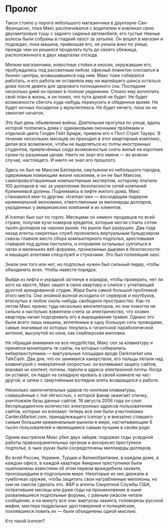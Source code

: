 # Пролог

Такси стояло у порога небольшого магазинчика в даунтауне Сан-Франциско, пока Макс расплачивался с водителем и извлекал свою двухметровую тушу с заднего сиденья автомобиля, его густые тёмные волосы были собраны в гладкий хвост за затылке. Он вошел в магазин и подождал, пока машина, привезшая его, не уехала вниз по улице, прежде чем он решился проделать путь до своего убежища, расположенного в двух кварталах отсюда.

Мелкие магазинчики, новостные стойки и киоски, окружавшие его, пробуждались под рассветным небом, офисный планктон сползался в бизнес-центры, возвышавшиеся над ним. Макс тоже собирался работать, и его работа не оставляла ему ни малейшего шанса остаться дома после девяти для здорового полноценного сна. Последние несколько дней он провел в полном уединении. Стоило ему воплотить свой план в жизнь, и он понял, что пути домой не будет. Не будет возможности сбегать куда-нибудь перекусить в обеденное время. Не будет ночных посиделок у мультиплекса. Не будет ничего, пока он не закончит начатое.

Это был день объявления войны. Длительная прогулка по улице, вдоль которой толпились дома с одинаковыми оконными проёмами и отделкой цвета Голден Гейт Бридж, привела его к Пост Стрит Тауэрс. В течение нескольких месяцев он приходил в этот квартирный комплекс, делая все возможное, чтобы не выделяться из толпы иностранных студентов, привлечённых сюда возможностью снять жильё на короткие сроки по разумным ценам. Никто не знал его имени — во всяком случае, настоящего. И никто не знал его прошлого.

Здесь он был не Максом Батлером, смутьяном из небольшого городка, одержимым ломающим жизни насилием, и он не был Максом, самопровозглашенным компьютерным экспертом, которому платили 100 долларов в час за укрепление безопасности сетей компаний Кремниевой долины. Поднимаясь в лифте жилого дома, Макс становился кем-то другим: «Iceman`ом» — восходящим лидером криминальной экономики, ответственным за миллиарды долларов, украденных у американских компаний и их клиентов.

И Iceman был сыт по горло. Месяцами он «имел» продавцов по всей стране, получая кучи номеров кредиток, которые могли стоить сотни тысяч долларов на черном рынке. Но рынок был разрушен. Два года назад агенты секретных служб проехались виртуальным бульдозером сквозь главное место сбора компьютерного подполья, арестовывая главарей под дулом пистолета, и отправляя остальных суетиться в чатах и маленьких веб-форумах, пронизанных дырами в безопасности и кишащих агентами спецслужб и стукачами. Это был полнейший хаос.

Знали они того или нет, но подполью нужен был сильный лидер, чтобы объединить всех. Чтобы навести порядок.

Выйдя из лифта и украдкой заглянув в коридор, чтобы проверить, нет ли кого на хвосте, Макс зашел в свою квартиру и слился с угнетающей духотой арендованной студии. Жара была самой большой проблемой этого места. Она знойной волной исходила от серверов и ноутбуков, втиснутых в любое сколь-нибудь свободное пространство. Как-то летом Макс принес туда несколько вентиляторов, но они помогли не сильно и настолько взвинтили счета за электричество, что хозяин квартиры начал подозревать его в выращивании травки. Однако это были всего лишь машины, вплетенные в одну большую сеть проводами, самые значимые из которых тянулись к гигантской параболической антенне, высунутой из окна, как снайперская винтовка.

Не обращая внимания на все неудобства, Макс сел за клавиатуру и принялся мониторить те сайты, на которых собирались киберпреступники — виртуальные площадки вроде Darkmarket или TalkCash. Два дня, что он занимался хакерством, его пальцы летали над клавиатурой с невероятной скоростью: он взламывал защиту сайтов, воровал их контент, логины, пароли и адреса электронной почты. Когда он уставал, он падал на складную кровать в своей комнате на час-другой, и затем с замутнённым взглядом опять возвращался к работе.

Несколько заключительных ударов по кнопкам клавиатуры, совершённые с той лёгкостью, с которой факир зажигает спичку, уничтожили базы данных сайтов. 16 августа 2006 года он слил беспрецедентное количество электронных адресов пользователям сайтов, которые он взломал: теперь все они были участниками CardersMarket.com, принадлежащего Iceman`у и внезапно ставшего самым большим криминальным рынком в мире, насчитывающим 6 тысяч пользователей и являющимся самым лучшим в своём роде.

Одним выстрелом Макс убил двух зайцев: подорвал годы усердной работы правоохранительных органов и воскресил преступное подполье, в чьих руках были сосредоточены миллиарды долларов.

Во всей России, Украине, Турции и Великобритании, в каждом доме, в каждом офисе, в каждой квартире Америки преступники были ошеломлены известием об этом первом враждебном захвате, произошедшем в подпольном мире. Некоторые из них держали в тумбочках оружие, чтобы защитить свои награбленные миллионы, но они не смогли сделать это. ФБР и агенты Секретной Службы США, потратившие месяцы или даже годы на проникновение в ныне развалившиеся подпольные форумы, с равным ужасом читали сообщение, и на минуту все они: виртуозы хакинга, головорезы русской мафии, мастера поддельных удостоверений и полицейские, поклявшиеся ловить их — были объединены одной мыслью.

Кто такой *Iceman*?
